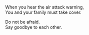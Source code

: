 When you hear the air attack warning,  
You and your family must take cover.

Do not be afraid.  
Say goodbye to each other.
